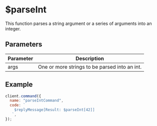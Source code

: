 # $parseInt

This function parses a string argument or a series of arguments into an integer.

## Parameters

| Parameter | Description                                   |
| --------- | --------------------------------------------- |
| args      | One or more strings to be parsed into an int. |

## Example

```js
client.command({
  name: "parseIntCommand",
  code: `
    $replyMessage[Result: $parseInt[42]]
   `,
});
```
